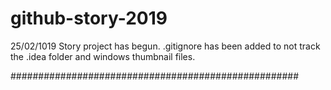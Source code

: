 # github-story-2019

25/02/1019
Story project has begun.
.gitignore has been added to not track the .idea folder and windows thumbnail files.

####################################################

